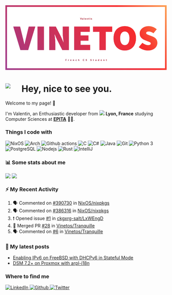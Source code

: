 <!--
**Vinetos/Vinetos** is a ✨ _special_ ✨ repository because its `README.md` (this file) appears on your GitHub profile.
-->
<a align="center" href="https://vinetos.fr">
  <img src="https://raw.githubusercontent.com/Vinetos/Vinetos/master/Vinetos%20Banner.png" />
</a>

# <img align="left" src="https://cdn.discordapp.com/emojis/938153240527265812.webp" width="10%" /> Hey, nice to see you.

Welcome to my page! :wave:  

I'm Valentin, an Enthusiastic developer from <img src="https://cdn-icons-png.flaticon.com/512/197/197560.png" width="13"/> **Lyon, France** studying Computer Sciences at [**EPITA**](https://www.epita.fr/en/) 👨‍🎓.

### Things I code with
<p>
  <img alt="NixOS" src="https://img.shields.io/badge/-NixOS-00cec9?style=flat-square&logo=nixos&logoColor=white" />
  <img alt="Arch" src="https://img.shields.io/badge/-Arch-2088FF?style=flat-square&logo=arch-linux&logoColor=white" />
  <img alt="Github actions" src="https://img.shields.io/badge/-Github_Actions-4834d4?style=flat-square&logo=github-actions&logoColor=white" />
  <img alt="C" src="https://img.shields.io/badge/-C-be2edd?style=flat-square&logo=c&logoColor=white" />
  <img alt="C#" src="https://img.shields.io/badge/-C%23-E10098?style=flat-square&logo=c#&logoColor=white" />
  <img alt="Java" src="https://img.shields.io/badge/-Java-ea2845?style=flat-square&logo=openjdk&logoColor=white" />
  <img alt="Git" src="https://img.shields.io/badge/-Git-F05032?style=flat-square&logo=git&logoColor=white" />
  <img alt="Python 3" src="https://img.shields.io/badge/-Python%203-F7B93E?style=flat-square&logo=python&logoColor=white" />
  <img alt="PostgreSQL" src="https://img.shields.io/badge/-PostgreSQL-13aa52?style=flat-square&logo=mongodb&logoColor=white" />
  <img alt="Nodejs" src="https://img.shields.io/badge/-Nodejs-43853d?style=flat-square&logo=Node.js&logoColor=white" />
  <img alt="Rust" src="https://img.shields.io/badge/-Rust-f7f1e3?style=flat-square&logo=rust&logoColor=black" />
  <img alt="IntelliJ" src="https://img.shields.io/badge/-IntelliJ-000000?style=flat-square&logo=intellij-idea&logoColor=white" />
</p>
  
### :bar_chart: Some stats about me

<picture>
  <source
    srcset="https://github-readme-stats-e4pgvv54m-vinetos-projects.vercel.app/api?username=Vinetos&include_all_commits=true&rank_icon=percentile&theme=github_dark&show_icons=true&show=reviews,prs_merged_percentage"
    media="(prefers-color-scheme: dark)"
  />
  <source
    srcset="https://github-readme-stats-e4pgvv54m-vinetos-projects.vercel.app/api?username=Vinetos&include_all_commits=true&rank_icon=percentile&show_icons=true&show=reviews,prs_merged_percentage"
    media="(prefers-color-scheme: light), (prefers-color-scheme: no-preference)"
  />
  <img height=200 align="center" src="https://github-readme-stats-e4pgvv54m-vinetos-projects.vercel.app/api?username=Vinetos&include_all_commits=true&rank_icon=percentile&theme=darkshow_icons=true&show=reviews,prs_merged_percentage" />
</picture>


<picture>
  <source
    srcset="https://github-readme-stats-e4pgvv54m-vinetos-projects.vercel.app/api/wakatime?username=vinetos&layout=compact&langs_count=10&hide=Other,XML,YAML,Properties,Configuration"
    media="(prefers-color-scheme: dark)"
  />
  <source
    srcset="https://github-readme-stats-e4pgvv54m-vinetos-projects.vercel.app/api/wakatime?username=vinetos&layout=compact&langs_count=10&hide=Other,XML,YAML,Properties,Configuration&theme=dark"
    media="(prefers-color-scheme: light), (prefers-color-scheme: no-preference)"
  />
  <img height=200 align="center" src="https://github-readme-stats-e4pgvv54m-vinetos-projects.vercel.app/api/wakatime?username=vinetos&layout=compact&langs_count=10&hide=Other,XML,YAML,Properties,Configuration" />
</picture>

### :zap: My Recent Activity

<!--START_SECTION:activity-->
1. 🗣 Commented on [#390730](https://github.com/NixOS/nixpkgs/issues/390730#issuecomment-2730499989) in [NixOS/nixpkgs](https://github.com/NixOS/nixpkgs)
2. 🗣 Commented on [#386316](https://github.com/NixOS/nixpkgs/pull/386316#issuecomment-2692898342) in [NixOS/nixpkgs](https://github.com/NixOS/nixpkgs)
3. ❗ Opened issue [#1](https://github.com/ckgxrg-salt/LxWEngD/issues/1) in [ckgxrg-salt/LxWEngD](https://github.com/ckgxrg-salt/LxWEngD)
4. 🎉 Merged PR [#28](https://github.com/Vinetos/Tranquille/pull/28) in [Vinetos/Tranquille](https://github.com/Vinetos/Tranquille)
5. 🗣 Commented on [#6](https://github.com/Vinetos/Tranquille/issues/6#issuecomment-2664903762) in [Vinetos/Tranquille](https://github.com/Vinetos/Tranquille)
<!--END_SECTION:activity-->

### :paperclip: My latest posts
<!-- BLOG-POST-LIST:START -->
- [Enabling IPv6 on FreeBSD with DHCPv6 in Stateful Mode](https://dev.to/vinetos/enabling-ipv6-on-freebsd-with-dhcpv6-in-stateful-mode-3142)
- [DSM 7.2+ on Proxmox with arpl-i18n](https://dev.to/vinetos/dsm-72-on-proxmox-with-arpl-i18n-1g0n)
<!-- BLOG-POST-LIST:END -->

### Where to find me
<p>
  <a href="https://www.linkedin.com/in/valentin-chassignol/" target="_blank">
    <img alt="LinkedIn" src="https://img.shields.io/badge/LinkedIn-0077B5?style=for-the-badge&logo=linkedin&logoColor=white" />
  </a> 
  <a href="https://github.com/Vinetos" target="_blank">
    <img alt="Github" src="https://img.shields.io/badge/GitHub-%2312100E.svg?&style=for-the-badge&logo=Github&logoColor=white" />
  </a> 
  <a href="https://twitter.com/Vinetos" target="_blank">
    <img alt="Twitter" src="https://img.shields.io/badge/twitter-%231DA1F2.svg?&style=for-the-badge&logo=twitter&logoColor=white" />
  </a> 
  
</p>
